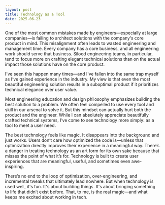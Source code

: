 ```yaml
---
layout: post
title: Technology as a Tool
date: 2025-06-23
---
```

One of the most common mistakes made by engineers—especially at large companies—is failing to architect solutions with the company's core product in mind. This misalignment often leads to wasted engineering and management time. Every company has a core business, and all engineering work should serve that business. Siloed engineering teams, in particular, tend to focus more on crafting elegant technical solutions than on the actual impact those solutions have on the core product.

I've seen this happen many times—and I've fallen into the same trap myself as I’ve gained experience in the industry. My view is that even the most beautiful engineering solution results in a suboptimal product if it prioritizes technical elegance over user value.

Most engineering education and design philosophy emphasizes building the best solution to a problem. We often feel compelled to use every tool and skill in our arsenal to solve it. But this mindset can actually hurt both the product and the engineer. While I can absolutely appreciate beautifully crafted technical systems, I’ve come to see technology more simply: as a tool to meet a user need.

The best technology feels like magic. It disappears into the background and just works. Users don’t care how optimized the code is—unless that optimization directly improves their experience in a meaningful way. There’s a danger in treating technology as an art form for its own sake because that misses the point of what it’s for. Technology is built to create user experiences that are meaningful, useful, and sometimes even awe-inspiring.

There’s no end to the loop of optimization, over-engineering, and incremental tweaks that ultimately lead nowhere. But when technology is used well, it's fun. It's about building things. It's about bringing something to life that didn’t exist before. That, to me, is the real magic—and what keeps me excited about working in tech.
